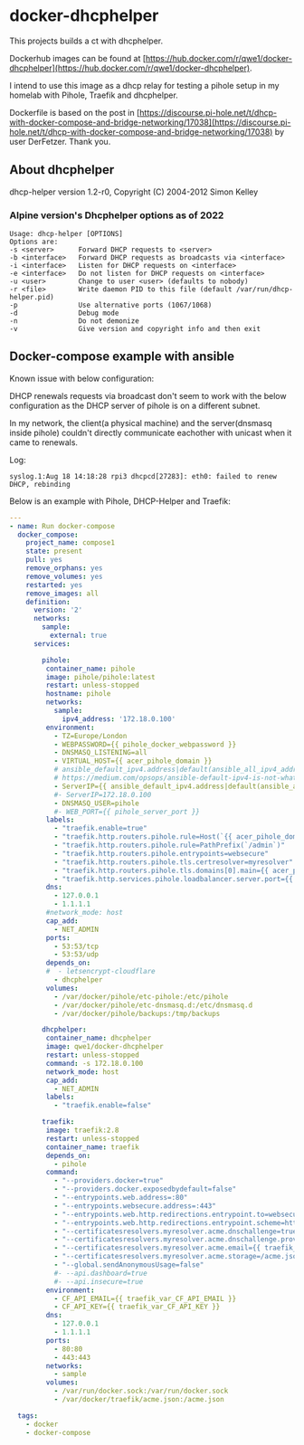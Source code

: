 # docker-dhcphelper

This projects builds a ct with dhcphelper.

Dockerhub images can be found at [https://hub.docker.com/r/qwe1/docker-dhcphelper](https://hub.docker.com/r/qwe1/docker-dhcphelper).

I intend to use this image as a dhcp relay for testing a pihole setup in my homelab
with Pihole, Traefik and dhcphelper.

Dockerfile is based on the post in [https://discourse.pi-hole.net/t/dhcp-with-docker-compose-and-bridge-networking/17038](https://discourse.pi-hole.net/t/dhcp-with-docker-compose-and-bridge-networking/17038) by user DerFetzer. Thank you.
## About dhcphelper

dhcp-helper version 1.2-r0, Copyright (C) 2004-2012 Simon Kelley
### Alpine version's Dhcphelper options as of 2022

``` none
Usage: dhcp-helper [OPTIONS]
Options are:
-s <server>      Forward DHCP requests to <server>
-b <interface>   Forward DHCP requests as broadcasts via <interface>
-i <interface>   Listen for DHCP requests on <interface>
-e <interface>   Do not listen for DHCP requests on <interface>
-u <user>        Change to user <user> (defaults to nobody)
-r <file>        Write daemon PID to this file (default /var/run/dhcp-helper.pid)
-p               Use alternative ports (1067/1068)
-d               Debug mode
-n               Do not demonize
-v               Give version and copyright info and then exit
```

## Docker-compose example with ansible

Known issue with below configuration:

DHCP renewals requests via broadcast don't seem to work with the below configuration
as the DHCP server of pihole is on a different subnet.

In my network, the client(a physical machine) and the server(dnsmasq inside pihole)
couldn't directly communicate eachother with unicast when it came to renewals.

Log:

```none
syslog.1:Aug 18 14:18:28 rpi3 dhcpcd[27283]: eth0: failed to renew DHCP, rebinding
```

Below is an example with Pihole, DHCP-Helper and Traefik:


``` yaml
---
- name: Run docker-compose
  docker_compose:
    project_name: compose1
    state: present
    pull: yes
    remove_orphans: yes
    remove_volumes: yes
    restarted: yes
    remove_images: all
    definition:
      version: '2'
      networks:
        sample:
          external: true
      services:

        pihole:
         container_name: pihole
         image: pihole/pihole:latest
         restart: unless-stopped
         hostname: pihole
         networks:
           sample:
             ipv4_address: '172.18.0.100'
         environment:
           - TZ=Europe/London
           - WEBPASSWORD={{ pihole_docker_webpassword }}
           - DNSMASQ_LISTENING=all
           - VIRTUAL_HOST={{ acer_pihole_domain }}
           # ansible_default_ipv4.address|default(ansible_all_ipv4_addresses[0])
           # https://medium.com/opsops/ansible-default-ipv4-is-not-what-you-think-edb8ab154b10
           - ServerIP={{ ansible_default_ipv4.address|default(ansible_all_ipv4_addresses[0]) }}
           #- ServerIP=172.18.0.100
           - DNSMASQ_USER=pihole
           #- WEB_PORT={{ pihole_server_port }}
         labels:
           - "traefik.enable=true"
           - "traefik.http.routers.pihole.rule=Host(`{{ acer_pihole_domain }}`)"
           - "traefik.http.routers.pihole.rule=PathPrefix(`/admin`)"
           - "traefik.http.routers.pihole.entrypoints=websecure"
           - "traefik.http.routers.pihole.tls.certresolver=myresolver"
           - "traefik.http.routers.pihole.tls.domains[0].main={{ acer_pihole_domain }}"
           - "traefik.http.services.pihole.loadbalancer.server.port={{ pihole_server_port }}"
         dns:
           - 127.0.0.1
           - 1.1.1.1
         #network_mode: host
         cap_add:
           - NET_ADMIN
         ports:
           - 53:53/tcp
           - 53:53/udp
         depends_on:
         #  - letsencrypt-cloudflare
           - dhcphelper
         volumes:
           - /var/docker/pihole/etc-pihole:/etc/pihole
           - /var/docker/pihole/etc-dnsmasq.d:/etc/dnsmasq.d
           - /var/docker/pihole/backups:/tmp/backups

        dhcphelper:
         container_name: dhcphelper
         image: qwe1/docker-dhcphelper
         restart: unless-stopped
         command: -s 172.18.0.100
         network_mode: host
         cap_add:
           - NET_ADMIN
         labels:
           - "traefik.enable=false"

        traefik:
         image: traefik:2.8
         restart: unless-stopped
         container_name: traefik
         depends_on:
           - pihole
         command:
           - "--providers.docker=true"
           - "--providers.docker.exposedbydefault=false"
           - "--entrypoints.web.address=:80"
           - "--entrypoints.websecure.address=:443"
           - "--entrypoints.web.http.redirections.entrypoint.to=websecure"
           - "--entrypoints.web.http.redirections.entrypoint.scheme=https"
           - "--certificatesresolvers.myresolver.acme.dnschallenge=true"
           - "--certificatesresolvers.myresolver.acme.dnschallenge.provider=cloudflare"
           - "--certificatesresolvers.myresolver.acme.email={{ traefik_var_CF_API_EMAIL }}"
           - "--certificatesresolvers.myresolver.acme.storage=/acme.json"
           - "--global.sendAnonymousUsage=false"
           #- --api.dashboard=true
           #- --api.insecure=true
         environment:
           - CF_API_EMAIL={{ traefik_var_CF_API_EMAIL }}
           - CF_API_KEY={{ traefik_var_CF_API_KEY }}
         dns:
           - 127.0.0.1
           - 1.1.1.1
         ports:
           - 80:80
           - 443:443
         networks:
           - sample
         volumes:
           - /var/run/docker.sock:/var/run/docker.sock
           - /var/docker/traefik/acme.json:/acme.json

  tags:
    - docker
    - docker-compose
```

